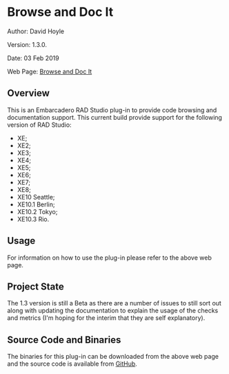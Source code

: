 Browse and Doc It
===================

Author:   David Hoyle

Version:  1.3.0.

Date:     03 Feb 2019

Web Page: [Browse and Doc It](http://www.davidghoyle.co.uk/WordPress/?page_id=872)



## Overview

This is an Embarcadero RAD Studio plug-in to provide code browsing and documentation support. This
current build provide support for the following version of RAD Studio:

 * XE;
 * XE2;
 * XE3;
 * XE4;
 * XE5;
 * XE6;
 * XE7;
 * XE8;
 * XE10 Seattle;
 * XE10.1 Berlin;
 * XE10.2 Tokyo;
 * XE10.3 Rio.

 ## Usage

 For information on how to use the plug-in please refer to the above web page.

 ## Project State

 The 1.3 version is still a Beta as there are a number of issues to still sort out along with updating
 the documentation to explain the usage of the checks and metrics (I'm hoping for the interim that they
 are self explanatory).

 ## Source Code and Binaries

The binaries for this plug-in can be downloaded from the above web page and the source code is available
from [GitHub](https://github.com/DGH2112/Browse-and-Doc-It).

